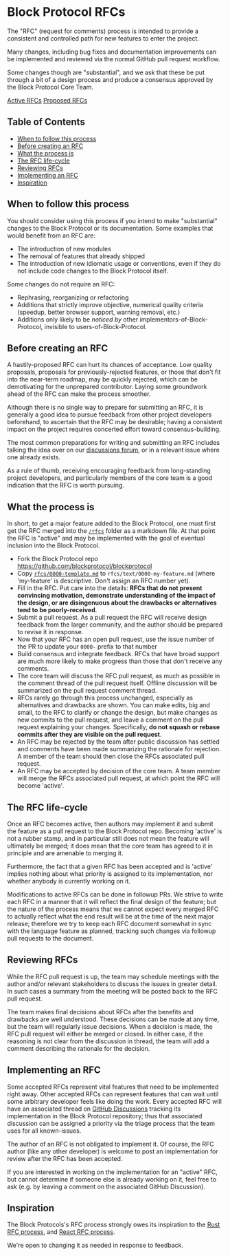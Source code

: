 # Block Protocol RFCs

The "RFC" (request for comments) process is intended to provide a consistent and controlled path for new features to enter the project.

Many changes, including bug fixes and documentation improvements can be implemented and reviewed via the normal GitHub pull request workflow.

Some changes though are "substantial", and we ask that these be put through a bit of a design process and produce a consensus approved by the Block Protocol Core Team.

[Active RFCs](https://github.com/blockprotocol/blockprotocol/discussions/categories/rfc)
[Proposed RFCs](https://github.com/blockprotocol/blockprotocol/pulls?q=is%3Aopen+is%3Apr+label%3A%22area%3A+rfcs%22)

## Table of Contents

- [When to follow this process]
- [Before creating an RFC]
- [What the process is]
- [The RFC life-cycle]
- [Reviewing RFCs]
- [Implementing an RFC]
- [Inspiration]

## When to follow this process

[when to follow this process]: #when-to-follow-this-process

You should consider using this process if you intend to make "substantial" changes to the Block Protocol or its documentation. Some examples that would benefit from an RFC are:

- The introduction of new modules
- The removal of features that already shipped
- The introduction of new idiomatic usage or conventions, even if they do not include code changes to the Block Protocol itself.

Some changes do not require an RFC:

- Rephrasing, reorganizing or refactoring
- Additions that strictly improve objective, numerical quality criteria (speedup, better browser support, warning removal, etc.)
- Additions only likely to be _noticed by_ other implementors-of-Block-Protocol, invisible to users-of-Block-Protocol.

## Before creating an RFC

[before creating an rfc]: #before-creating-an-rfc

A hastily-proposed RFC can hurt its chances of acceptance. Low quality proposals, proposals for previously-rejected features, or those that don't fit into the near-term roadmap, may be quickly rejected, which can be demotivating for the unprepared contributor. Laying some groundwork ahead of the RFC can make the process smoother.

Although there is no single way to prepare for submitting an RFC, it is generally a good idea to pursue feedback from other project developers beforehand, to ascertain that the RFC may be desirable; having a consistent impact on the project requires concerted effort toward consensus-building.

The most common preparations for writing and submitting an RFC includes talking the idea over on our [discussions forum](https://github.com/blockprotocol/blockprotocol/discussions), or in a relevant issue where one already exists.

As a rule of thumb, receiving encouraging feedback from long-standing project developers, and particularly members of the core team is a good indication that the RFC is worth pursuing.

## What the process is

[what the process is]: #what-the-process-is

In short, to get a major feature added to the Block Protocol, one must first get the RFC merged into the [`/rfcs`](../rfcs) folder as a markdown file. At that point the RFC is "active" and may be implemented with the goal of eventual inclusion into the Block Protocol.

- Fork the Block Protocol repo https://github.com/blockprotocol/blockprotocol
- Copy [`rfcs/0000-template.md`](0000-template.md) to `rfcs/text/0000-my-feature.md` (where 'my-feature' is descriptive. Don't assign an RFC number yet).
- Fill in the RFC. Put care into the details: **RFCs that do not present convincing motivation, demonstrate understanding of the impact of the design, or are disingenuous about the drawbacks or alternatives tend to be poorly-received**.
- Submit a pull request. As a pull request the RFC will receive design feedback from the larger community, and the author should be prepared to revise it in response.
- Now that your RFC has an open pull request, use the issue number of the PR to update your `0000-` prefix to that number
- Build consensus and integrate feedback. RFCs that have broad support are much more likely to make progress than those that don't receive any comments.
- The core team will discuss the RFC pull request, as much as possible in the comment thread of the pull request itself. Offline discussion will be summarized on the pull request comment thread.
- RFCs rarely go through this process unchanged, especially as alternatives and drawbacks are shown. You can make edits, big and small, to the RFC to clarify or change the design, but make changes as new commits to the pull request, and leave a comment on the pull request explaining your changes. Specifically, **do not squash or rebase commits after they are visible on the pull request**.
- An RFC may be rejected by the team after public discussion has settled and comments have been made summarizing the rationale for rejection. A member of the team should then close the RFCs associated pull request.
- An RFC may be accepted by decision of the core team. A team member will merge the RFCs associated pull request, at which point the RFC will become 'active'.

## The RFC life-cycle

[the rfc life-cycle]: #the-rfc-life-cycle

Once an RFC becomes active, then authors may implement it and submit the feature as a pull request to the Block Protocol repo. Becoming 'active' is not a rubber stamp, and in particular still does not mean the feature will ultimately be merged; it does mean that the core team has agreed to it in principle and are amenable to merging it.

Furthermore, the fact that a given RFC has been accepted and is 'active' implies nothing about what priority is assigned to its implementation, nor whether anybody is currently working on it.

Modifications to active RFCs can be done in followup PRs. We strive to write each RFC in a manner that it will reflect the final design of the feature; but the nature of the process means that we cannot expect every merged RFC to actually reflect what the end result will be at the time of the next major release; therefore we try to keep each RFC document somewhat in sync with the language feature as planned, tracking such changes via followup pull requests to the document.

## Reviewing RFCs

[reviewing rfcs]: #reviewing-rfcs

While the RFC pull request is up, the team may schedule meetings with the author and/or relevant stakeholders to discuss the issues in greater detail. In such cases a summary from the meeting will be posted back to the RFC pull request.

The team makes final decisions about RFCs after the benefits and drawbacks are well understood. These decisions can be made at any time, but the team will regularly issue decisions. When a decision is made, the RFC pull request will either be merged or closed. In either case, if the reasoning is not clear from the discussion in thread, the team will add a comment describing the rationale for the decision.

## Implementing an RFC

[implementing an rfc]: #implementing-an-rfc

Some accepted RFCs represent vital features that need to be implemented right away. Other accepted RFCs can represent features that can wait until some arbitrary developer feels like doing the work. Every accepted RFC will have an associated thread on [GitHub Discussions](https://github.com/blockprotocol/blockprotocol/discussions/categories/rfc) tracking its implementation in the Block Protocol repository; thus that associated discussion can be assigned a priority via the triage process that the team uses for all known-issues.

The author of an RFC is not obligated to implement it. Of course, the RFC author (like any other developer) is welcome to post an implementation for review after the RFC has been accepted.

If you are interested in working on the implementation for an "active" RFC, but cannot determine if someone else is already working on it, feel free to ask (e.g. by leaving a comment on the associated GitHub Discussion).

## Inspiration

[inspiration]: #inspiration

The Block Protocols's RFC process strongly owes its inspiration to the [Rust RFC process], and [React RFC process].

[rust rfc process]: https://github.com/rust-lang/rfcs
[react rfc process]: https://github.com/reactjs/rfcs

We're open to changing it as needed in response to feedback.
